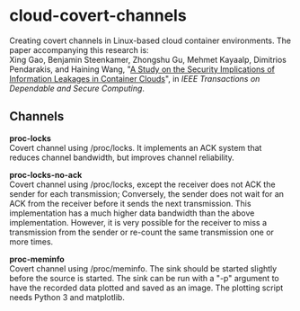 # cloud-covert-channels
Creating covert channels in Linux-based cloud container environments. The paper accompanying this research is:  
Xing Gao, Benjamin Steenkamer, Zhongshu Gu, Mehmet Kayaalp, Dimitrios Pendarakis, and Haining Wang, "[A Study on the Security Implications of Information Leakages in Container Clouds](https://ieeexplore.ieee.org/document/8523802)", in *IEEE Transactions on Dependable and Secure Computing*.

## Channels
**proc-locks**  
Covert channel using /proc/locks. It implements an ACK system that reduces 
channel bandwidth, but improves channel reliability.

**proc-locks-no-ack**  
Covert channel using /proc/locks, except the receiver does not ACK the sender 
for each transmission; Conversely, the sender does not wait for an ACK from the 
receiver before it sends the next transmission. This implementation has a much 
higher data bandwidth than the above implementation. However, it is very 
possible for the receiver to miss a transmission from the sender or re-count 
the same transmission one or more times.  

**proc-meminfo**  
Covert channel using /proc/meminfo. The sink should be started slightly before 
the source is started. The sink can be run with a "-p" argument to have the 
recorded data plotted and saved as an image. The plotting script needs Python 3 
and matplotlib.
